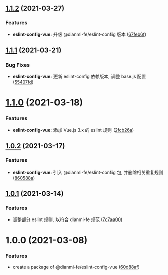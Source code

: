 ## [1.1.2](https://github.com/dianmi-fe/code-lint/compare/eslint-config-vue@1.1.1...eslint-config-vue@1.1.2) (2021-03-27)


### Features

* **eslint-config-vue:** 升级 @dianmi-fe/eslint-config 版本 ([67feb6f](https://github.com/dianmi-fe/code-lint/commit/67feb6f47b5e543983b6f58fc049228fde60cab6))



## [1.1.1](https://github.com/dianmi-fe/code-lint/compare/eslint-config-vue@1.1.0...eslint-config-vue@1.1.1) (2021-03-21)


### Bug Fixes

* **eslint-config-vue:** 更新 eslint-config 依赖版本, 调整 base.js 配置 ([55407fd](https://github.com/dianmi-fe/code-lint/commit/55407fd96aa24939a488abbfeed8ff7546724fb5))



# [1.1.0](https://github.com/dianmi-fe/code-lint/compare/eslint-config-vue@1.0.2...eslint-config-vue@1.1.0) (2021-03-18)


### Features

* **eslint-config-vue:** 添加 Vue.js 3.x 的 eslint 规则 ([2fcb26a](https://github.com/dianmi-fe/code-lint/commit/2fcb26afc4ed2b5ccbc88034397b94b2f0da9ba7))



## [1.0.2](https://github.com/dianmi-fe/code-lint/compare/eslint-config-vue@1.0.1...eslint-config-vue@1.0.2) (2021-03-17)


### Features

* **eslint-config-vue:** 引入 @dianmi-fe/eslint-config 包, 并删除相关重复规则 ([860588a](https://github.com/dianmi-fe/code-lint/commit/860588a46b8e4edf23e2aa31d34f49fc40ec0500))



## [1.0.1](https://github.com/dianmi-fe/code-lint/compare/eslint-config-vue@1.0.0...eslint-config-vue@1.0.1) (2021-03-14)


### Features

* 调整部分 eslint 规则, 以符合 dianmi-fe 规范 ([7c7aa00](https://github.com/dianmi-fe/code-lint/commit/7c7aa00bec1cc46b24120fc4539d27554b599d83))



# 1.0.0 (2021-03-08)


### Features

* create a package of @dianmi-fe/eslint-config-vue ([60d88af](https://github.com/dianmi-fe/code-lint/commit/60d88afa92708e153b4562bbf65e9a9a3d81eae7))



